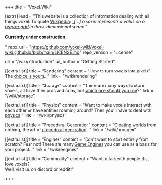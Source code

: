 +++
title = "Voxel.Wiki"

[extra]
lead = "This website is a collection of information dealing with all things voxel. To quote <a href='https://en.wikipedia.org/wiki/Voxel'>Wikipedia</a>:&nbsp;<i>„[...] a voxel represents a value on a <a href='https://en.wikipedia.org/wiki/Regular_grid'>regular grid</a> in three-dimensional space.‟</i> <br><br><b>Currently under construction.</b><br><br>"
repo_url = "https://github.com/voxel-wiki/voxel-wiki.github.io/blob/main/LICENSE.md"
repo_version = "License"

url = "/wiki/introduction"
url_button = "Getting Started"

[[extra.list]]
title = "Rendering"
content = "How to turn voxels into pixels?<br> The <a href='wiki/rendering/'>choice is yours</a>..."
link = "/wiki/rendering"

[[extra.list]]
title = "Storage"
content = "There are many ways to store voxels, all have their pros and cons, but <a href='wiki/storage/'>which one should you use</a>?"
link = "/wiki/storage"

[[extra.list]]
title = "Physics"
content = "Want to make voxels interact with each other or have entities roaming around? Then you'll have to deal with <a href='wiki/physics/'>physics</a>."
link = "/wiki/physics"

[[extra.list]]
title = "Procedural Generation"
content = "Creating worlds from nothing, the art of <a href='wiki/procgen/'>procedural generation</a>..."
link = "/wiki/procgen"

[[extra.list]]
title = "Engines"
content = "Don't want to start entirely from scratch? Fear not! There are many <a href='wiki/engines/'>Game Engines</a> you can use as a basis for your project..."
link = "/wiki/engines"

[[extra.list]]
title = "Community"
content = "Want to talk with people that love voxels?<br>Well, visit us <a href='http://voxelgamedev.com/'>on discord</a> or <a href='http://reddit.com/r/voxelgamedev/'>reddit</a>!"

+++

